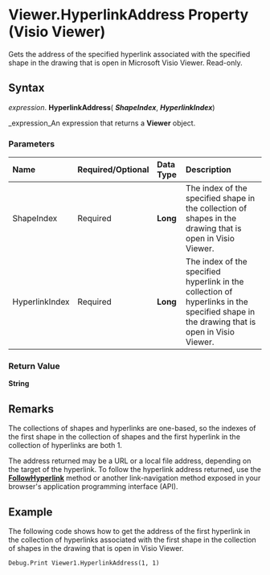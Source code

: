 
# Viewer.HyperlinkAddress Property (Visio Viewer)

Gets the address of the specified hyperlink associated with the specified shape in the drawing that is open in Microsoft Visio Viewer. Read-only.


## Syntax

 _expression_. **HyperlinkAddress**( **_ShapeIndex_**,  **_HyperlinkIndex_**)

 _expression_An expression that returns a  **Viewer** object.


### Parameters



|**Name**|**Required/Optional**|**Data Type**|**Description**|
|:-----|:-----|:-----|:-----|
|ShapeIndex|Required| **Long**|The index of the specified shape in the collection of shapes in the drawing that is open in Visio Viewer.|
|HyperlinkIndex|Required| **Long**|The index of the specified hyperlink in the collection of hyperlinks in the specified shape in the drawing that is open in Visio Viewer.|

### Return Value

 **String**


## Remarks

The collections of shapes and hyperlinks are one-based, so the indexes of the first shape in the collection of shapes and the first hyperlink in the collection of hyperlinks are both 1.

The address returned may be a URL or a local file address, depending on the target of the hyperlink. To follow the hyperlink address returned, use the  **[FollowHyperlink](eafbba6d-6429-744a-facd-e3412916a4bf.md)** method or another link-navigation method exposed in your browser's application programming interface (API).


## Example

The following code shows how to get the address of the first hyperlink in the collection of hyperlinks associated with the first shape in the collection of shapes in the drawing that is open in Visio Viewer.


```vb
Debug.Print Viewer1.HyperlinkAddress(1, 1)
```


